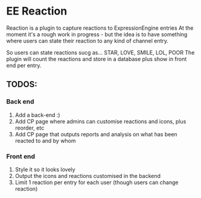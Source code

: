 EE Reaction
===========

Reaction is a plugin to capture reactions to ExpressionEngine entries
At the moment it's a rough work in progress - but the idea is to have something where users can state their reaction to any kind of channel entry.

So users can state reactions sucg as...
STAR, LOVE, SMILE, LOL, POOR
The plugin will count the reactions and store in a database plus show in front end per entry.

## TODOS:

### Back end
1. Add a back-end :)
2. Add CP page where admins can customise reactions and icons, plus reorder, etc
3. Add CP page that outputs reports and analysis on what has been reacted to and by whom

### Front end
1. Style it so it looks lovely
2. Output the icons and reactions customised in the backend
3. Limit 1 reaction per entry for each user (though users can change reaction)

